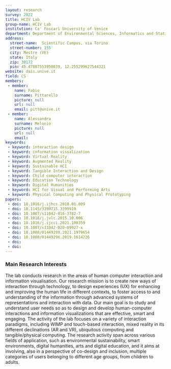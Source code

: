 ```yaml
---
layout: research
survey: 2022 
title: HCIV Lab
group-name: HCIV Lab
institution: Ca' Foscari University of Venice
department: Department of Environmental Sciences, Informatics and Statistics
address: 
  street-name:  Scientific Campus, via Torino
  street-number: 155
  city: Mestre (VE)
  state: Italy
  zip: 30172
  pin: 45.47887553950039, 12.255299627544321
website: dais.unive.it
field: CS
members: 
 - member: 
    name: Fabio
    surname: Pittarello
    picture: null
    url: null
    email: pitt@unive.it
 - member: 
    name: Alessandra
    surname: Melonio
    picture: null
    url: null
    email: 
keywords: 
 - keyword: interaction design
 - keyword: information visualization
 - keyword: Virtual Reality 
 - keyword: Augmented Reality
 - keyword: Sustainable HCI
 - keyword: Tangible Interaction and Design
 - keyword: Child computer interaction
 - keyword: Education Technology
 - keyword: Digital Humanities
 - keyword: HCI for Visual and Performing Arts
 - keyword: Physical Computing and Physical Prototyping
papers: 
 - doi: 10.1016/j.ijhcs.2018.01.009
 - doi: 10.1145/3399715.3399919
 - doi: 10.1007/s11042-016-3782-7
 - doi: 10.1016/j.jvlc.2015.10.006
 - doi: 10.1016/j.ijcci.2021.100359
 - doi: 10.1007/s11042-020-09927-x
 - doi: 10.1080/0144929X.2021.1979654
 - doi: 10.1080/0144929X.2019.1614226
 - doi: 
 - doi: 
---
```



### Main Research Interests
The lab conducts research in the areas of human computer interaction and information visualisation. 
Our research mission is to create new ways of interaction through technology, to design experiences (UX) for enhancing and improving the human life in different contexts, to foster access to and understanding of the information through advanced systems of representations and interaction with data.
Our main goal is to study and understand user needs so as to design and develop human-computer interactions and information visualizations that are effective, smart and engaging. 
The activity of the lab focuses on a variety of interaction paradigms, including WIMP and touch-based interaction, mixed reality in its different declinations (AR and VR), ubiquitous computing and tangible/physical computing. 
The research activity span across various fields of application, such as environmental sustainability, smart environments, digital humanities, arts and digital education, and it aims at involving, also in a perspective of co-design and inclusion, multiple categories of users  belonging to different age groups, from children to adults.